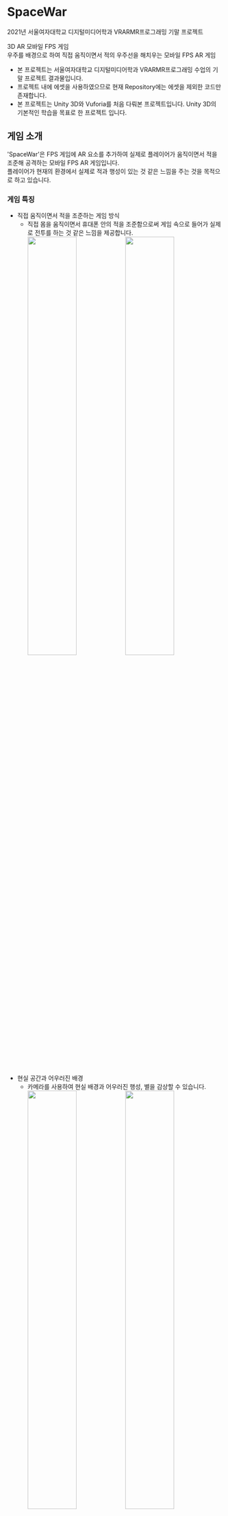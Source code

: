 # SpaceWar
2021년 서울여자대학교 디지털미디어학과 VRARMR프로그래밍 기말 프로젝트<br/>

3D AR 모바일 FPS 게임<br/>
우주를 배경으로 하여 직접 움직이면서 적의 우주선을 해치우는 모바일 FPS AR 게임<br/>
* 본 프로젝트는 서울여자대학교 디지털미디어학과 VRARMR프로그래밍 수업의 기말 프로젝트 결과물입니다.
* 프로젝트 내에 에셋을 사용하였으므로 현재 Repository에는 에셋을 제외한 코드만 존재합니다.
* 본 프로젝트는 Unity 3D와 Vuforia를 처음 다뤄본 프로젝트입니다. Unity 3D의 기본적인 학습을 목표로 한 프로젝트 입니다.

## 게임 소개
'SpaceWar'은 FPS 게임에 AR 요소를 추가하여 실제로 플레이어가 움직이면서 적을 조준해 공격하는 모바일 FPS AR 게임입니다.<br>
 플레이어가 현재의 환경에서 실제로 적과 행성이 있는 것 같은 느낌을 주는 것을 목적으로 하고 있습니다. <br/>

### 게임 특징
* 직접 움직이면서 적을 조준하는 게임 방식
  * 직접 몸을 움직이면서 휴대폰 안의 적을 조준함으로써 게임 속으로 들어가 실제로 전투를 하는 것 같은 느낌을 제공합니다.
  <br/><img width="50%" src="https://user-images.githubusercontent.com/68226341/223625763-ad0928e6-4803-4c9b-a4ab-50e00f0e6025.png"/><img width="50%" src="https://user-images.githubusercontent.com/68226341/223626692-ec060b7e-594b-4132-9097-ac5413641a6a.png"/>
* 현실 공간과 어우러진 배경
  * 카메라를 사용하여 현실 배경과 어우러진 행성, 별을 감상할 수 있습니다.
  <br/><img width="50%" src="https://github.com/user-attachments/assets/4210d348-b21d-44c7-ab2f-a90314e18979"/><img width="50%" src="https://github.com/user-attachments/assets/b98278c1-c7b1-4f89-8854-45f9de6d2dc3"/>
## 프로젝트 개요
🔗자세한 내용은 Notion에서 확인하실 수 있으십니다.    [<img src="https://img.shields.io/badge/Notion-000000?style=flat-round&logo=Notion&logoColor=white"/>](https://www.notion.so/SpaceWar-178b66b96b778073b5ccca237aaf44de?pvs=4)
### 개발 기간
* 2021.11 - 2021.12 (약 1개월)
### 개발 환경
* Unity 2020.1.17
* Vuforia
### 수행업무
개인 프로젝트로 다음과 같은 부분을 수행했습니다.<br/>

씬 구성 및 씬 이동 제작
* LoadScene(), LoadSceneMode.Additive를 활용한 씬 이동 제작
* 플레이어에 대한 씬과 게임 스테이지 씬 분리

스테이지 제작
* 난이도에 따른 스테이지 3개 제작
* 스테이지에 따른 게임 난이도 설정

플레이어 관리 및 제작
* 충돌처리를 통한 플레이어 피격, 사망처리 제작
* Raycast를 사용해 플레이어 공격, 아이템 획득 제작

적 스폰 및 공격, 사망 제작
* Prefab과 Instantiate()을 사용한 적 생성 및 적 미사일 공격 생성
* Random.Range()를 활용한 랜덤 적, 랜덤 위치 생성
* Transform.LookAt()을 활용한 적 공격 조준
* InvokeRepeating()을 활용한 주기적 적 공격 제작

아이템 스폰 및 적용 제작
* Prefab과 Instantiate()을 사용한 아이템 생성
* Random.Range()를 활용한 랜덤 아이템, 랜덤 위치 생성

튜토리얼 및 게임 UI 제작
  * UI 제작 및 연결

게임 사운드 적용
* AudioSource를 활용한 게임 사운드 적용

BillBoard 제작
* 오브젝트가 카메라의 위치를 바라보도록 BillBoard 제작
## 프로젝트 성과
* 서울여자대학교 VRARMR프로그래밍 수업 기말 프로젝트 성적 만점
